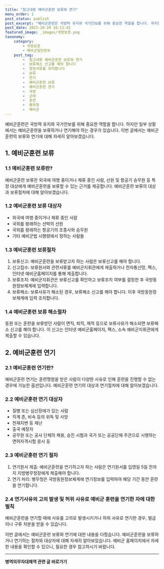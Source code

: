 ```yaml
---
title: "참고내용 예비군훈련 보류와 연기"
menu_order: 1
post_status: publish
post_excerpt: "예비군훈련은 국방력 유지와 국가안보를 위해 중요한 역할을 합니다. 하지만 일부 상황에서는 예비군훈련을 보류하거나 연기해야 하는 경우가 있습니다. 이번 글에서는 예비군훈련의 보류와 연기에 대해 자세히 알아보겠습니다."
post_date: 2023-10-20 16:11:41
featured_image: _images/국방보훈.png
taxonomy:
    category:
        - 국방보훈
        - 예비군및민방위
    post_tag:
        -  참고내용 예비군훈련 보류와 연기
        -  보류해소 신고를 해야 합니다
        -  증빙서류를 유지합니다
        -  보류
        -  연기
        -  예비군훈련 보류
        -  예비군훈련 연기
        -  국방
        -  군대
        -  훈련
        -  병무청
        -  예비군
---
```



예비군훈련은 국방력 유지와 국가안보를 위해 중요한 역할을 합니다. 하지만 일부 상황에서는 예비군훈련을 보류하거나 연기해야 하는 경우가 있습니다. 이번 글에서는 예비군훈련의 보류와 연기에 대해 자세히 알아보겠습니다.

## 1. 예비군훈련 보류
### 1.1 예비군훈련 보류란?
예비군훈련 보류란 외국에 여행 중이거나 체류 중인 사람, 선원 및 항공기 승무원 등 특정 대상에게 예비군훈련을 보류할 수 있는 근거를 제공합니다. 예비군훈련 보류의 대상과 보류절차에 대해 알아보겠습니다.

### 1.2 예비군훈련 보류 대상자
- 외국에 여행 중이거나 체류 중인 사람
- 국외를 왕래하는 선박의 선원
- 국외를 왕래하는 항공기의 조종사와 승무원
- 기타 예비군법 시행령에서 정하는 사람들

### 1.3 예비군훈련 보류절차
1. 보류신고: 예비군훈련을 보류받고자 하는 사람은 보류신고를 해야 합니다.
2. 신고접수: 보류원서와 관련서류를 예비군지휘관에게 제출하거나 전자통신망, 팩스, 인터넷 예비군홈페이지를 통해 제출합니다.
3. 보류조치: 예비군지휘관은 보류신고를 확인하고 보류조치 여부를 결정한 후 국방동원정보체계에 입력합니다.
4. 보류해소: 보류사유가 해소된 경우, 보류해소 신고를 해야 합니다. 이후 국방동원정보체계에 입력 조치합니다.

### 1.4 예비군훈련 보류 해소절차
동원 또는 훈련을 보류받던 사람이 면직, 퇴직, 제적 등으로 보류사유가 해소되면 보류해소 신고를 해야 합니다. 이 신고는 인터넷 예비군홈페이지, 팩스, 소속 예비군지휘관에게 제출할 수 있습니다.

## 2. 예비군훈련 연기
### 2.1 예비군훈련 연기란?
예비군훈련 연기는 훈련명령을 받은 사람이 다양한 사유로 인해 훈련을 진행할 수 없는 경우에 가능한 옵션입니다. 예비군훈련 연기의 대상과 연기절차에 대해 알아보겠습니다.

### 2.2 예비군훈련 연기 대상자
- 질병 또는 심신장애가 있는 사람
- 직계 존, 비속 등의 위독 및 사망
- 천재지변 등 재난
- 출국 예정자
- 공무원 또는 공사 단체의 채용, 승진 시험과 국가 또는 공공단체 주관으로 시행하는 면허자격시험 응시 등

### 2.3 예비군훈련 연기 절차
1. 연기원서 제출: 예비군훈련을 연기하고자 하는 사람은 연기원서를 입영일 5일 전까지 지방병무청장에게 제출해야 합니다.
2. 연기 처리: 병무청은 국방동원정보체계에 연기정보를 입력하여 해당 기간 동안 훈련을 연기합니다.

### 2.4 연기사유의 고의 발생 및 허위 사유로 예비군 훈련을 연기한 자에 대한 벌칙
예비군훈련을 연기할 때에 사유를 고의로 발생시키거나 허위 사유로 연기한 경우, 벌금이나 구류 처분을 받을 수 있습니다.

이번 글에서는 예비군훈련 보류와 연기에 대한 내용을 다뤘습니다. 예비군훈련을 보류하거나 연기하는 절차와 대상자에 대해 자세히 알아보았습니다. 예비군 홈페이지에서 자세한 내용을 확인할 수 있으니, 필요한 경우 참고하시기 바랍니다.
<!-- wp:separator -->
<hr class="wp-block-separator has-alpha-channel-opacity"/>
<!-- /wp:separator -->

<!-- wp:group {"backgroundColor":"base","layout":{"type":"constrained"}} -->
<div class="wp-block-group has-base-background-color has-background"><!-- wp:paragraph {"align":"center","fontSize":"medium"} -->
<p class="has-text-align-center has-large-font-size"><strong>병역의무자대체역 관련 글 바로가기</strong></p>
<!-- /wp:paragraph -->


<!-- wp:latest-posts
{"categories":[{"id":7660,"count":19,"description":"","link":"https://uknowlaw.com/category/%eb%b3%91%ec%97%ad%ec%9d%98%eb%ac%b4%ec%9e%90%eb%8c%80%ec%b2%b4%ec%97%ad/","name":"병역의무자대체역","slug":"병역의무자대체역","taxonomy":"category","parent":0,"meta":[],"_links":{"self":[{"href":"https://uknowlaw.com/wp-json/wp/v2/categories/7660"}],"collection":[{"href":"https://uknowlaw.com/wp-json/wp/v2/categories"}],"about":[{"href":"https://uknowlaw.com/wp-json/wp/v2/taxonomies/category"}],"wp:post_type":[{"href":"https://uknowlaw.com/wp-json/wp/v2/posts?categories=7660"}],"curies":[{"name":"wp","href":"https://api.w.org/{rel}","templated":true}]}}],"postsToShow":100,"excerptLength":28,"postLayout":"grid","columns":2,"featuredImageAlign":"left","featuredImageSizeSlug":"large","fontSize":"small"} /--></div>
<!-- /wp:group -->